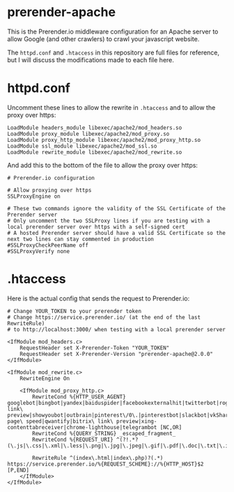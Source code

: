 # prerender-apache
This is the Prerender.io middleware configuration for an Apache server to allow Google (and other crawlers) to crawl your javascript website.

The `httpd.conf` and `.htaccess` in this repository are full files for reference, but I will discuss the modifications made to each file here.

# httpd.conf
Uncomment these lines to allow the rewrite in `.htaccess` and to allow the proxy over https:
```
LoadModule headers_module libexec/apache2/mod_headers.so
LoadModule proxy_module libexec/apache2/mod_proxy.so
LoadModule proxy_http_module libexec/apache2/mod_proxy_http.so
LoadModule ssl_module libexec/apache2/mod_ssl.so
LoadModule rewrite_module libexec/apache2/mod_rewrite.so
```

And add this to the bottom of the file to allow the proxy over https:
```
# Prerender.io configuration

# Allow proxying over https
SSLProxyEngine on

# These two commands ignore the validity of the SSL Certificate of the Prerender server
# Only uncomment the two SSLProxy lines if you are testing with a local prerender server over https with a self-signed cert
# A hosted Prerender server should have a valid SSL Certificate so the next two lines can stay commented in production
#SSLProxyCheckPeerName off
#SSLProxyVerify none
```

# .htaccess
Here is the actual config that sends the request to Prerender.io:
```
# Change YOUR_TOKEN to your prerender token
# Change https://service.prerender.io/ (at the end of the last RewriteRule)
# to http://localhost:3000/ when testing with a local prerender server

<IfModule mod_headers.c>
    RequestHeader set X-Prerender-Token "YOUR_TOKEN"
    RequestHeader set X-Prerender-Version "prerender-apache@2.0.0"
</IfModule>

<IfModule mod_rewrite.c>
    RewriteEngine On

    <IfModule mod_proxy_http.c>
        RewriteCond %{HTTP_USER_AGENT} googlebot|bingbot|yandex|baiduspider|facebookexternalhit|twitterbot|rogerbot|linkedinbot|embedly|quora\ link\ preview|showyoubot|outbrain|pinterest\/0\.|pinterestbot|slackbot|vkShare|W3C_Validator|whatsapp|redditbot|applebot|flipboard|tumblr|bitlybot|skypeuripreview|nuzzel|discordbot|google\ page\ speed|qwantify|bitrix\ link\ preview|xing-contenttabreceiver|chrome-lighthouse|telegrambot [NC,OR]
        RewriteCond %{QUERY_STRING} _escaped_fragment_
        RewriteCond %{REQUEST_URI} ^(?!.*?(\.js|\.css|\.xml|\.less|\.png|\.jpg|\.jpeg|\.gif|\.pdf|\.doc|\.txt|\.ico|\.rss|\.zip|\.mp3|\.rar|\.exe|\.wmv|\.doc|\.avi|\.ppt|\.mpg|\.mpeg|\.tif|\.wav|\.mov|\.psd|\.ai|\.xls|\.mp4|\.m4a|\.swf|\.dat|\.dmg|\.iso|\.flv|\.m4v|\.torrent|\.ttf|\.woff|\.svg))

        RewriteRule ^(index\.html|index\.php)?(.*) https://service.prerender.io/%{REQUEST_SCHEME}://%{HTTP_HOST}$2 [P,END]
    </IfModule>
</IfModule>
```
